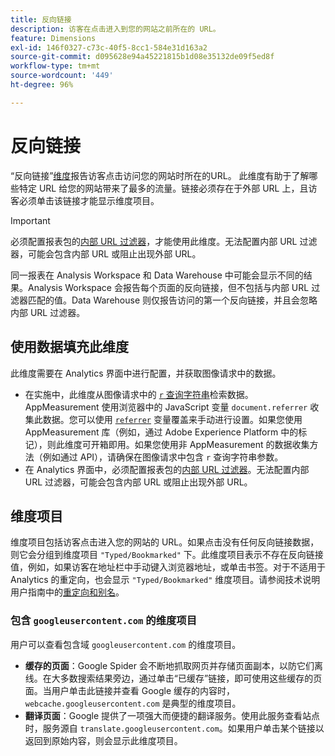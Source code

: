 ```yaml
---
title: 反向链接
description: 访客在点击进入到您的网站之前所在的 URL。
feature: Dimensions
exl-id: 146f0327-c73c-40f5-8cc1-584e31d163a2
source-git-commit: d095628e94a45221815b1d08e35132de09f5ed8f
workflow-type: tm+mt
source-wordcount: '449'
ht-degree: 96%

---
```


# 反向链接

“反向链接”[维度](overview.md)报告访客点击访问您的网站时所在的URL。 此维度有助于了解哪些特定 URL 给您的网站带来了最多的流量。链接必须存在于外部 URL 上，且访客必须单击该链接才能显示维度项目。

>[!IMPORTANT]
>
>必须配置报表包的[内部 URL 过滤器](/help/admin/admin/c-manage-report-suites/c-edit-report-suites/general/internal-url-filter-admin.md)，才能使用此维度。无法配置内部 URL 过滤器，可能会包含内部 URL 或阻止出现外部 URL。

同一报表在 Analysis Workspace 和 Data Warehouse 中可能会显示不同的结果。Analysis Workspace 会报告每个页面的反向链接，但不包括与内部 URL 过滤器匹配的值。Data Warehouse 则仅报告访问的第一个反向链接，并且会忽略内部 URL 过滤器。

## 使用数据填充此维度

此维度需要在 Analytics 界面中进行配置，并获取图像请求中的数据。

* 在实施中，此维度从图像请求中的 [`r` 查询字符串](/help/implement/validate/query-parameters.md)检索数据。AppMeasurement 使用浏览器中的 JavaScript 变量 `document.referrer` 收集此数据。您可以使用 [`referrer`](/help/implement/vars/page-vars/referrer.md) 变量覆盖来手动进行设置。如果您使用 AppMeasurement 库（例如，通过 Adobe Experience Platform 中的标记），则此维度可开箱即用。如果您使用非 AppMeasurement 的数据收集方法（例如通过 API），请确保在图像请求中包含 `r` 查询字符串参数。
* 在 Analytics 界面中，必须配置报表包的[内部 URL 过滤器](/help/admin/admin/c-manage-report-suites/c-edit-report-suites/general/internal-url-filter-admin.md)。无法配置内部 URL 过滤器，可能会包含内部 URL 或阻止出现外部 URL。

## 维度项目

维度项目包括访客点击进入您的网站的 URL。如果点击没有任何反向链接数据，则它会分组到维度项目 `"Typed/Bookmarked"` 下。此维度项目表示不存在反向链接值，例如，如果访客在地址栏中手动键入浏览器地址，或单击书签。对于不适用于 Analytics 的重定向，也会显示 `"Typed/Bookmarked"` 维度项目。请参阅技术说明用户指南中的[重定向和别名](/help/technotes/redirects.md)。

### 包含 `googleusercontent.com` 的维度项目

用户可以查看包含域 `googleusercontent.com` 的维度项目。

* **缓存的页面**：Google Spider 会不断地抓取网页并存储页面副本，以防它们离线。在大多数搜索结果旁边，通过单击“已缓存”链接，即可使用这些缓存的页面。当用户单击此链接并查看 Google 缓存的内容时，`webcache.googleusercontent.com` 是典型的维度项目。
* **翻译页面**：Google 提供了一项强大而便捷的翻译服务。使用此服务查看站点时，服务源自 `translate.googleusercontent.com`。如果用户单击某个链接以返回到原始内容，则会显示此维度项目。
